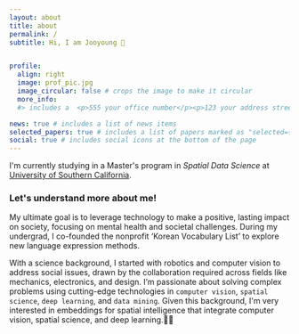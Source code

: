 ```yaml
---
layout: about
title: about
permalink: /
subtitle: Hi, I am Jooyoung 👋


profile:
  align: right
  image: prof_pic.jpg
  image_circular: false # crops the image to make it circular
  more_info: 
  #> includes a  <p>555 your office number</p><p>123 your address street</p><p>Your City, State 12345</p>

news: true # includes a list of news items
selected_papers: true # includes a list of papers marked as "selected={true}"
social: true # includes social icons at the bottom of the page
---
```


I'm currently studying in a Master's program in *Spatial Data Science* at <a href='https://www.usc.edu' target='_blank'>University of Southern California</a>.
<h3>Let's understand more about me!</h3>
My ultimate goal is to leverage technology to make a positive, lasting impact on society, focusing on mental health and societal challenges. During my undergrad, I co-founded the nonprofit ‘Korean Vocabulary List’ to explore new language expression methods.

With a science background, I started with robotics and computer vision to address social issues, drawn by the collaboration required across fields like mechanics, electronics, and design. I’m passionate about solving complex problems using cutting-edge technologies in `computer vision`, `spatial science`, `deep learning`, and `data mining`. Given this background, I'm very interested in embeddings for spatial intelligence that integrate computer vision, spatial science, and deep learning.🌴🏡

<!-- <p><small> My programming journey began with `C (thanks to Dennis Ritchie)`, followed by Java for Android development and Matlab for signal processing. Working with robotics, I used C with ROS(Robot OS), which introduced me to Linux. Now, I primarily use Python for its rapid implementation, and I often turn to R for network studies in social science. I’m also learning JavaScript and Node.js to better visualize research outcomes. My favorite libraries include OpenCV for computer vision and R-Siena for longitudinal network analysis in social science😄.<small><p> -->

